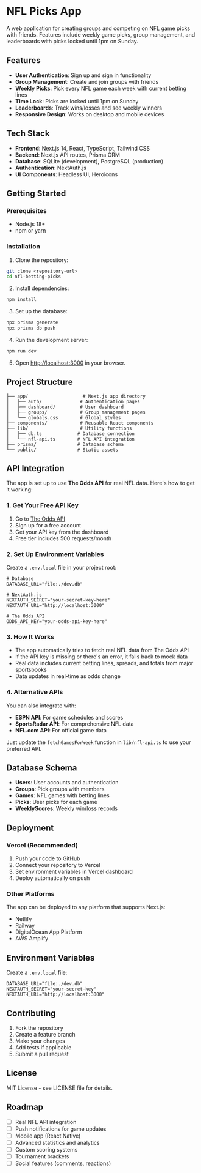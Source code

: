 # NFL Picks App

A web application for creating groups and competing on NFL game picks with friends. Features include weekly game picks, group management, and leaderboards with picks locked until 1pm on Sunday.

## Features

- **User Authentication**: Sign up and sign in functionality
- **Group Management**: Create and join groups with friends
- **Weekly Picks**: Pick every NFL game each week with current betting lines
- **Time Lock**: Picks are locked until 1pm on Sunday
- **Leaderboards**: Track wins/losses and see weekly winners
- **Responsive Design**: Works on desktop and mobile devices

## Tech Stack

- **Frontend**: Next.js 14, React, TypeScript, Tailwind CSS
- **Backend**: Next.js API routes, Prisma ORM
- **Database**: SQLite (development), PostgreSQL (production)
- **Authentication**: NextAuth.js
- **UI Components**: Headless UI, Heroicons

## Getting Started

### Prerequisites

- Node.js 18+ 
- npm or yarn

### Installation

1. Clone the repository:
```bash
git clone <repository-url>
cd nfl-betting-picks
```

2. Install dependencies:
```bash
npm install
```

3. Set up the database:
```bash
npx prisma generate
npx prisma db push
```

4. Run the development server:
```bash
npm run dev
```

5. Open [http://localhost:3000](http://localhost:3000) in your browser.

## Project Structure

```
├── app/                    # Next.js app directory
│   ├── auth/              # Authentication pages
│   ├── dashboard/         # User dashboard
│   ├── groups/            # Group management pages
│   └── globals.css        # Global styles
├── components/            # Reusable React components
├── lib/                   # Utility functions
│   ├── db.ts             # Database connection
│   └── nfl-api.ts        # NFL API integration
├── prisma/               # Database schema
└── public/               # Static assets
```

## API Integration

The app is set up to use **The Odds API** for real NFL data. Here's how to get it working:

### 1. Get Your Free API Key

1. Go to [The Odds API](https://the-odds-api.com/)
2. Sign up for a free account
3. Get your API key from the dashboard
4. Free tier includes 500 requests/month

### 2. Set Up Environment Variables

Create a `.env.local` file in your project root:

```env
# Database
DATABASE_URL="file:./dev.db"

# NextAuth.js
NEXTAUTH_SECRET="your-secret-key-here"
NEXTAUTH_URL="http://localhost:3000"

# The Odds API
ODDS_API_KEY="your-odds-api-key-here"
```

### 3. How It Works

- The app automatically tries to fetch real NFL data from The Odds API
- If the API key is missing or there's an error, it falls back to mock data
- Real data includes current betting lines, spreads, and totals from major sportsbooks
- Data updates in real-time as odds change

### 4. Alternative APIs

You can also integrate with:
- **ESPN API**: For game schedules and scores
- **SportsRadar API**: For comprehensive NFL data
- **NFL.com API**: For official game data

Just update the `fetchGamesForWeek` function in `lib/nfl-api.ts` to use your preferred API.

## Database Schema

- **Users**: User accounts and authentication
- **Groups**: Pick groups with members
- **Games**: NFL games with betting lines
- **Picks**: User picks for each game
- **WeeklyScores**: Weekly win/loss records

## Deployment

### Vercel (Recommended)

1. Push your code to GitHub
2. Connect your repository to Vercel
3. Set environment variables in Vercel dashboard
4. Deploy automatically on push

### Other Platforms

The app can be deployed to any platform that supports Next.js:
- Netlify
- Railway
- DigitalOcean App Platform
- AWS Amplify

## Environment Variables

Create a `.env.local` file:

```env
DATABASE_URL="file:./dev.db"
NEXTAUTH_SECRET="your-secret-key"
NEXTAUTH_URL="http://localhost:3000"
```

## Contributing

1. Fork the repository
2. Create a feature branch
3. Make your changes
4. Add tests if applicable
5. Submit a pull request

## License

MIT License - see LICENSE file for details.

## Roadmap

- [ ] Real NFL API integration
- [ ] Push notifications for game updates
- [ ] Mobile app (React Native)
- [ ] Advanced statistics and analytics
- [ ] Custom scoring systems
- [ ] Tournament brackets
- [ ] Social features (comments, reactions)
